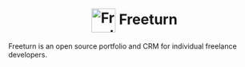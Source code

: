 <h1 align="center">
    <img width="48" valign="middle" src="https://cheparev-portfolio.s3.amazonaws.com/images/favicon.2e16d0ba.fill-400x400-c100.png" alt="Freeturn">
    Freeturn
</h1>

Freeturn is an open source portfolio and CRM for individual freelance developers.
